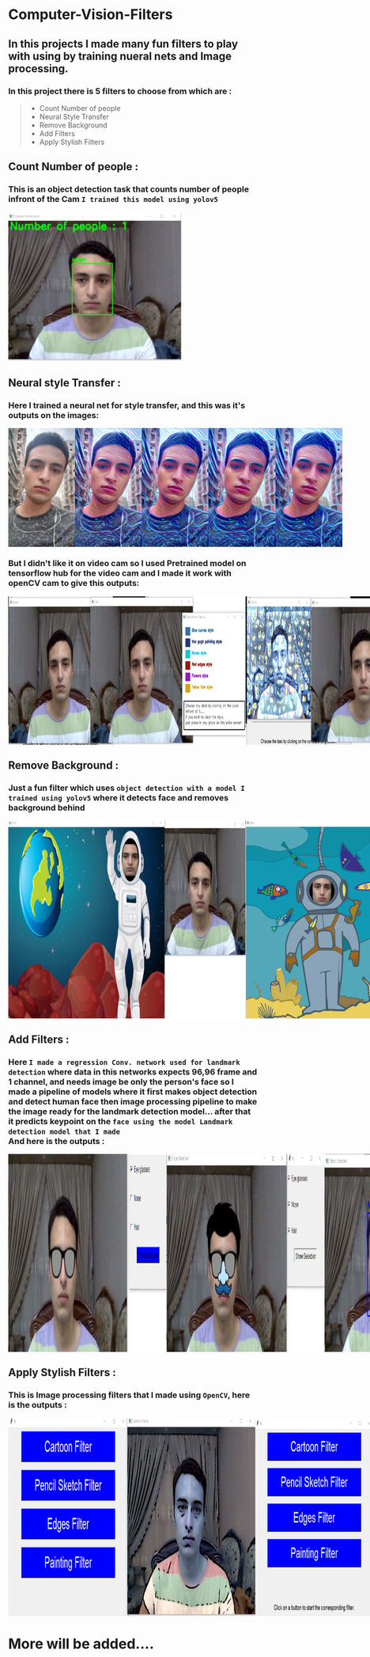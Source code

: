 # Computer-Vision-Filters

## In this projects I made many fun filters to play with using by training nueral nets and Image processing.

### In this project there is 5 filters to choose from which are :
> - Count Number of people <br>
> - Neural Style Transfer <br>
> - Remove Background <br>
> - Add Filters <br>
> - Apply Stylish Filters <br>

## Count Number of people :
### This is an object detection task that counts number of people infront of the Cam `I trained this model using yolov5`

<img src="https://github.com/Ahmed-Hereiz/Computer-Vision-Filters/blob/main/Images/Count_number_of_people.png" alt="Image Description" width="350" height="300">

## Neural style Transfer : 
### Here I trained a neural net for style transfer, and this was it's outputs on the images:
<div style="display: flex; justify-content: flex-start;">
    <img src="https://github.com/Ahmed-Hereiz/Computer-Vision-Filters/blob/main/Style_Transfer_model/Result_images/image_0epochs.png" alt="Image Description" width="180" height="240">
    <img src="https://github.com/Ahmed-Hereiz/Computer-Vision-Filters/blob/main/Style_Transfer_model/Result_images/image_1000epochs.png" alt="Image Description" width="180" height="240">
    <img src="https://github.com/Ahmed-Hereiz/Computer-Vision-Filters/blob/main/Style_Transfer_model/Result_images/image_2000epochs.png" alt="Image Description" width="180" height="240">
    <img src="https://github.com/Ahmed-Hereiz/Computer-Vision-Filters/blob/main/Style_Transfer_model/Result_images/image_3000epochs.png" alt="Image Description" width="180" height="240">
    <img src="https://github.com/Ahmed-Hereiz/Computer-Vision-Filters/blob/main/Style_Transfer_model/Result_images/image_4000epochs.png" alt="Image Description" width="180" height="240">
</div>

### But I didn't like it on video cam so I used Pretrained model on tensorflow hub for the video cam and I made it work with openCV cam to give this outputs:
<div style="display: flex; justify-content: flex-start;">
    <img src="https://github.com/Ahmed-Hereiz/Computer-Vision-Filters/blob/main/Images/style0.png" alt="Image Description" width="480" height="300">
    <img src="https://github.com/Ahmed-Hereiz/Computer-Vision-Filters/blob/main/Images/style1.png" alt="Image Description" width="480" height="300">
</div>

## Remove Background :
### Just a fun filter which uses `object detection with a model I trained using yolov5` where it detects face and removes background behind
<div style="display: flex; justify-content: flex-start;">
    <img src="https://github.com/Ahmed-Hereiz/Computer-Vision-Filters/blob/main/Images/astro_screen.png" alt="Image Description" width="480" height="400">
    <img src="https://github.com/Ahmed-Hereiz/Computer-Vision-Filters/blob/main/Images/diver_screen.png" alt="Image Description" width="480" height="400">
</div>

## Add Filters : 
### Here `I made a regression Conv. network used for landmark detection` where data in this networks expects 96,96 frame and 1 channel, and needs image be only the person's face so I made a pipeline of models where it first makes object detection and detect human face then image processing pipeline to make the image ready for the landmark detection model... after that it predicts keypoint on the `face using the model Landmark detection model that I made`<br>And here is the outputs :

<div style="display: flex; justify-content: flex-start;">
    <img src="https://github.com/Ahmed-Hereiz/Computer-Vision-Filters/blob/main/Images/Addfilters1.png" alt="Image Description" width="320" height="400">
    <img src="https://github.com/Ahmed-Hereiz/Computer-Vision-Filters/blob/main/Images/Addfilters2.png" alt="Image Description" width="320" height="400">
    <img src="https://github.com/Ahmed-Hereiz/Computer-Vision-Filters/blob/main/Images/Addfilters3.png" alt="Image Description" width="320" height="400">
</div>

## Apply Stylish Filters :
### This is Image processing filters that I made using `OpenCV`, here is the outputs :

<div style="display: flex; justify-content: flex-start;">
    <img src="https://github.com/Ahmed-Hereiz/Computer-Vision-Filters/blob/main/Images/cartoon.png" alt="Image Description" width="500" height="400">
    <img src="https://github.com/Ahmed-Hereiz/Computer-Vision-Filters/blob/main/Images/pencil.png" alt="Image Description" width="500" height="400">
    <img src="https://github.com/Ahmed-Hereiz/Computer-Vision-Filters/blob/main/Images/edges.png" alt="Image Description" width="500" height="400">
    <img src="https://github.com/Ahmed-Hereiz/Computer-Vision-Filters/blob/main/Images/Painting.png" alt="Image Description" width="500" height="400">
</div>


# More will be added....
